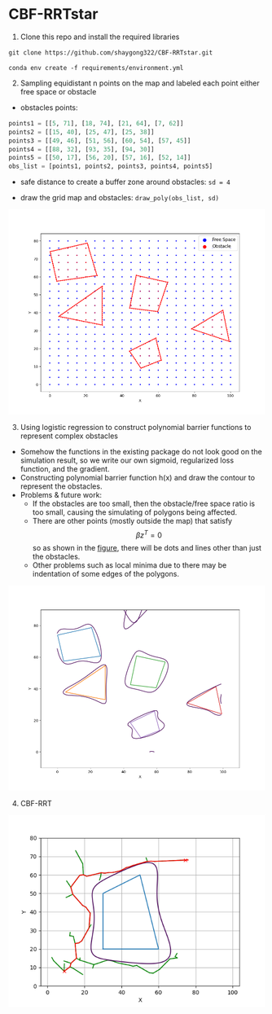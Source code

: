 # CBF-RRTstar

1. Clone this repo and install the required libraries

```
git clone https://github.com/shaygong322/CBF-RRTstar.git
```

```
conda env create -f requirements/environment.yml
```

2. Sampling equidistant n points on the map and labeled each point either free space or obstacle

  + obstacles points:

  ```python
  points1 = [[5, 71], [18, 74], [21, 64], [7, 62]]
  points2 = [[15, 40], [25, 47], [25, 38]]
  points3 = [[49, 46], [51, 56], [60, 54], [57, 45]]
  points4 = [[88, 32], [93, 35], [94, 30]]
  points5 = [[50, 17], [56, 20], [57, 16], [52, 14]]
  obs_list = [points1, points2, points3, points4, points5]
  ```

  + safe distance to create a buffer zone around obstacles: `sd = 4`

  + draw the grid map and obstacles: `draw_poly(obs_list, sd)`

<img src="./results/originobs.png" width="600">

3. Using logistic regression to construct polynomial barrier functions to represent complex obstacles
  + Somehow the functions in the existing package do not look good on the simulation result, so we write our own sigmoid, regularized loss function, and the gradient.
  + Constructing polynomial barrier function h(x) and draw the contour to represent the obstacles.
  + Problems & future work: 
    + If the obstacles are too small, then the obstacle/free space ratio is too small, causing the simulating of polygons being affected.
    + There are other points (mostly outside the map) that satisfy $$\beta z^T = 0$$ so as shown in the [figure](#image-anchor), there will be dots and lines other than just the obstacles.
    + Other problems such as local minima due to there may be indentation of some edges of the polygons.

<a name="image-anchor"></a>
<img src="./results/multi_classify.png" width="600">

4. CBF-RRT

<img src="./results/CBF_RRT.png" width="600">